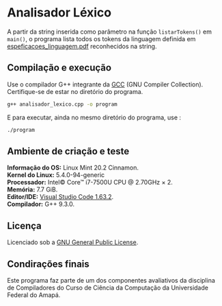 # Analisador Léxico

A partir da string inserida como parâmetro na função `listarTokens()` em `main()`, o programa lista todos os tokens da
linguagem definida em [espeficacoes_linguagem.pdf](doc/especificacoes_linguagem.pdf) reconhecidos na string.

## Compilação e execução

Use o compilador G++ integrante da [GCC](https://gcc.gnu.org/) (GNU Compiler Collection).
Certifique-se de estar no diretório do programa.

```bash
g++ analisador_lexico.cpp -o program
```
E para executar, ainda no mesmo diretório do programa, use :

```bash
./program
```

## Ambiente de criação e teste

**Informação do OS:** Linux Mint 20.2 Cinnamon.<br>
**Kernel do Linux:** 5.4.0-94-generic<br>
**Processador:** Intel© Core™ i7-7500U CPU @ 2.70GHz × 2.<br>
**Memória:** 7.7 GiB.<br>
**Editor/IDE:** [Visual Studio Code 1.63.2](https://code.visualstudio.com/).<br>
**Compilador:** G++ 9.3.0.<br>

## Licença

Licenciado sob a [GNU General Public License](./LICENSE).

## Condirações finais

Este programa faz parte de um dos componentes avaliativos da disciplina de Compiladores do Curso de Ciência da Computação da Universidade Federal do Amapá.